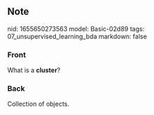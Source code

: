 ## Note
nid: 1655650273563
model: Basic-02d89
tags: 07_unsupervised_learning_bda
markdown: false

### Front
What is a <b>cluster</b>?

### Back
Collection of objects.
